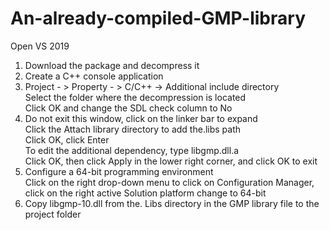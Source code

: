 # An-already-compiled-GMP-library
Open VS 2019
1. Download the package and decompress it  
2. Create a C++ console application  
3. Project - > Property - > C/C++ -> Additional include directory  
Select the folder where the decompression is located  
Click OK and change the SDL check column to No  
4. Do not exit this window, click on the linker bar to expand  
Click the Attach library directory to add the.libs path  
Click OK, click Enter  
To edit the additional dependency, type libgmp.dll.a  
Click OK, then click Apply in the lower right corner, and click OK to exit  
5. Configure a 64-bit programming environment  
Click on the right drop-down menu to click on Configuration Manager, click on the right active Solution platform change to 64-bit  
6. Copy libgmp-10.dll from the. Libs directory in the GMP library file to the project folder  
